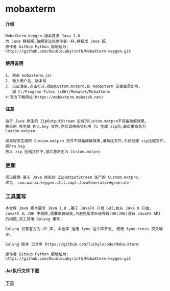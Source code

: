# mobaxterm

#### 介绍

    MobaXterm-keygen 版本要求 Java 1.8
    为 Java 移植版.破解算法同原作者一样,移植成 Java 版. 
    原作者 GitHub Python 版地址为: 
    https://github.com/DoubleLabyrinth/MobaXterm-keygen.git

#### 使用说明

    1. 双击 mobaxterm.jar 
    2. 输入用户名、版本号
    3. 点击注册,点击打开,找到Custom.mxtpro,到 mobaxterm 安装目录即可.
       如 C:/Program Files (x86)/Mobatek/MobaXterm
    4:官方下载网址:https://mobaxterm.mobatek.net/

#### 注意

    由于 Java 原生的 ZipOutputStream 生成的Custom.mxtpro不具备破解效果,
    故采用 先生成 Pro.key 文件,然后调用命令利用 7z 生成 zip包,最后重命名为 Custom.mxtpro.
    
    如果程序生成的 Custom.mxtpro 文件不具备破解效果,请解压文件,手动创建 zip压缩文件,把Pro.key
    放入 zip 压缩文件中,最后重命名为 Custom.mxtpro

### 更新

    现已提供 基于 Java 原生的 ZipOutputStream 生产的 Custom.mxtpro.
    详见: com.wanna.keygen.util.impl.JavaGenerator#generate

### 工具重写
    本仓库 Java 版本要求 Java 1.8 ,基于 JavaFX 开发 GUI;自从 Java 9 开始, 
    JavaFX 从 JDK 中剔除,需要单独安装,为避免版本升级导致JDK(JRE)没有 JavaFX API 的问题,该工具用 Golang 重写.
    
    Golang 没有官方的 UI 库, 本仓库 选用 fyne 这个库开发, 使用 fyne-cross 交叉编译.
    
    Golang 版本 见仓库 https://github.com/luckylocode/Moba-Xterm
    
    原作者 GitHub Python 版地址为:
    https://github.com/DoubleLabyrinth/MobaXterm-keygen.git

#### Jar执行文件下载

[下载](https://gitee.com/luckylo/mobaxterm/tags)
